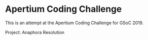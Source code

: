 # Apertium Coding Challenge

This is an attempt at the Apertium Coding Challenge for GSoC 2019.

Project: Anaphora Resolution
